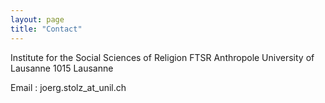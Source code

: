 ```yaml
---
layout: page
title: "Contact"
---
```


Institute for the Social Sciences of Religion
FTSR
Anthropole
University of Lausanne
1015 Lausanne

Email : joerg.stolz_at_unil.ch
